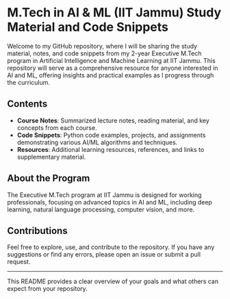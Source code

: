 # M.Tech in AI & ML (IIT Jammu) Study Material and Code Snippets

Welcome to my GitHub repository, where I will be sharing the study material, notes, and code snippets from my 2-year Executive M.Tech program in Artificial Intelligence and Machine Learning at IIT Jammu. This repository will serve as a comprehensive resource for anyone interested in AI and ML, offering insights and practical examples as I progress through the curriculum.

## Contents
- **Course Notes**: Summarized lecture notes, reading material, and key concepts from each course.
- **Code Snippets**: Python code examples, projects, and assignments demonstrating various AI/ML algorithms and techniques.
- **Resources**: Additional learning resources, references, and links to supplementary material.

## About the Program
The Executive M.Tech program at IIT Jammu is designed for working professionals, focusing on advanced topics in AI and ML, including deep learning, natural language processing, computer vision, and more.

## Contributions
Feel free to explore, use, and contribute to the repository. If you have any suggestions or find any errors, please open an issue or submit a pull request.

---

This README provides a clear overview of your goals and what others can expect from your repository.

